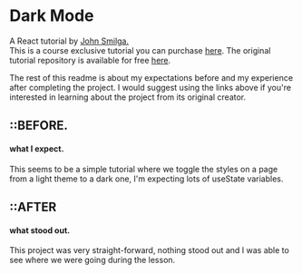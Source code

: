 [john smilga lesson git]: https://github.com/john-smilga/react-projects/tree/master/20-dark-mode
[john smilga lesson]: https://www.udemy.com/course/react-tutorial-and-projects-course/
[john smilga]: https://www.johnsmilga.com/

# Dark Mode

A React tutorial by [John Smilga.][john smilga]  
This is a course exclusive tutorial you can purchase [here][john smilga lesson]. The original tutorial repository is available for free [here][john smilga lesson git].

The rest of this readme is about my expectations before and my experience after completing the project. I would suggest using the links above if you're interested in learning about the project from its original creator.

## ::BEFORE.

#### what I expect.

This seems to be a simple tutorial where we toggle the styles on a page from a light theme to a dark one, I'm expecting lots of useState variables.

## ::AFTER

#### what stood out.

This project was very straight-forward, nothing stood out and I was able to see where we were going during the lesson.
